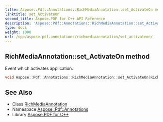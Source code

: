 ```yaml
---
title: Aspose::Pdf::Annotations::RichMediaAnnotation::set_ActivateOn method
linktitle: set_ActivateOn
second_title: Aspose.PDF for C++ API Reference
description: 'Aspose::Pdf::Annotations::RichMediaAnnotation::set_ActivateOn method. Event which activates application in C++.'
type: docs
weight: 1000
url: /cpp/aspose.pdf.annotations/richmediaannotation/set_activateon/
---
```

## RichMediaAnnotation::set_ActivateOn method


Event which activates application.

```cpp
void Aspose::Pdf::Annotations::RichMediaAnnotation::set_ActivateOn(RichMediaAnnotation::ActivationEvent value)
```

## See Also

* Class [RichMediaAnnotation](../)
* Namespace [Aspose::Pdf::Annotations](../../)
* Library [Aspose.PDF for C++](../../../)
